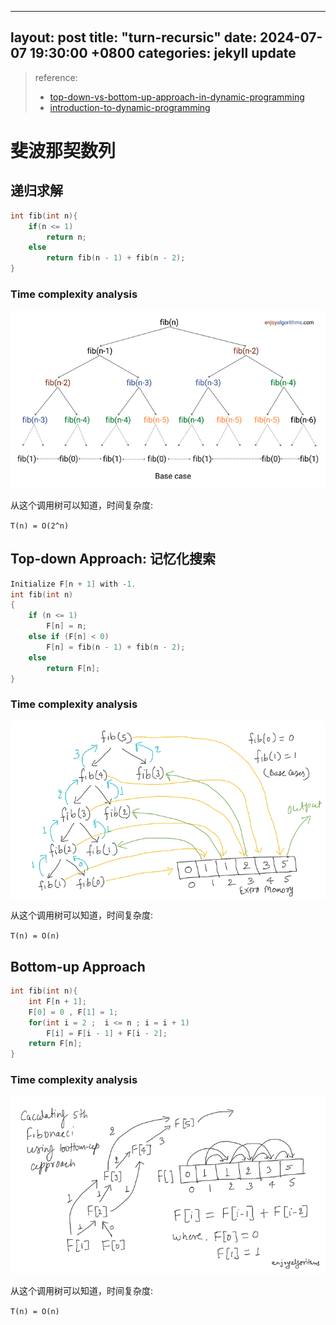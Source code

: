 
---
layout: post
title:  "turn-recursic"
date:   2024-07-07 19:30:00 +0800
categories: jekyll update
---


> reference:
>  - [top-down-vs-bottom-up-approach-in-dynamic-programming](https://medium.com/enjoy-algorithm/top-down-vs-bottom-up-approach-in-dynamic-programming-53b917bfbe0) 
> - [introduction-to-dynamic-programming](https://www.enjoyalgorithms.com/blog/introduction-to-dynamic-programming)


# 斐波那契数列
## 递归求解
```c++
int fib(int n){
    if(n <= 1)
        return n;
    else
        return fib(n - 1) + fib(n - 2);
}
```
### Time complexity analysis 

![img](../assets/img/01_01.png)

从这个调用树可以知道，时间复杂度:

`T(n) = O(2^n)`


## Top-down Approach: 记忆化搜索 
``` c++
Initialize F[n + 1] with -1.
int fib(int n)
{
    if (n <= 1)
        F[n] = n;
    else if (F[n] < 0)
        F[n] = fib(n - 1) + fib(n - 2);
    else
        return F[n];
}
```
### Time complexity analysis 

![img](../assets/img/01_02.png)

从这个调用树可以知道，时间复杂度:

`T(n) = O(n)`



## Bottom-up Approach 
``` C++
int fib(int n){
    int F[n + 1];
    F[0] = 0 , F[1] = 1;
    for(int i = 2 ;  i <= n ; i = i + 1)
        F[i] = F[i - 1] + F[i - 2];
    return F[n];
}
```

### Time complexity analysis 

![img](../assets/img/01_03.png)


从这个调用树可以知道，时间复杂度:

`T(n) = O(n)`
